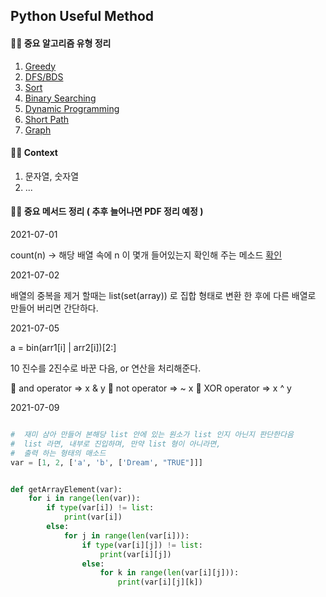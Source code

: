 ## Python Useful Method

#### 🙋‍♂️ 중요 알고리즘 유형 정리

1. [Greedy](https://github.com/jasper-oh/coding-test-algorithm)
2. [DFS/BDS](https://github.com/jasper-oh/coding-test-algorithm)
3. [Sort](https://github.com/jasper-oh/coding-test-algorithm)
4. [Binary Searching](https://github.com/jasper-oh/coding-test-algorithm)
5. [Dynamic Programming](https://github.com/jasper-oh/coding-test-algorithm)
6. [Short Path](https://github.com/jasper-oh/coding-test-algorithm)
7. [Graph](https://github.com/jasper-oh/coding-test-algorithm)

#### 🙋‍♂️ Context

1. 문자열, 숫자열
2. ...

#### 🙋‍♂️ 중요 메서드 정리 ( 추후 늘어나면 PDF 정리 예정 )

2021-07-01

count(n) -> 해당 배열 속에 n 이 몇개 들어있는지 확인해 주는 메소드
[확인](https://www.geeksforgeeks.org/python-list-function-count/)

2021-07-02

배열의 중복을 제거 할때는 list(set(array)) 로 집합 형태로 변환 한 후에 다른 배열로 만들어 버리면 간단하다.

2021-07-05

a = bin(arr1[i] | arr2[i])[2:]

10 진수를 2진수로 바꾼 다음, or 연산을 처리해준다.

🐬 and operator => x & y
🐬 not operator => ~ x
🐬 XOR operator => x ^ y

2021-07-09

```python

#  재미 삼아 만들어 본해당 list 안에 있는 원소가 list 인지 아닌지 판단한다음
#  list 라면, 내부로 진입하며, 만약 list 형이 아니라면,
#  출력 하는 형태의 매소드
var = [1, 2, ['a', 'b', ['Dream', "TRUE"]]]


def getArrayElement(var):
    for i in range(len(var)):
        if type(var[i]) != list:
            print(var[i])
        else:
            for j in range(len(var[i])):
                if type(var[i][j]) != list:
                    print(var[i][j])
                else:
                    for k in range(len(var[i][j])):
                        print(var[i][j][k])
```
